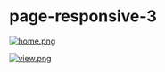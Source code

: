 # page-responsive-3

[![home.png](https://i.postimg.cc/C1vjqwxG/home.png)](https://postimg.cc/dkykMPd3)

[![view.png](https://i.postimg.cc/KzXWWSSh/view.png)](https://postimg.cc/d7Bn7fV5)
